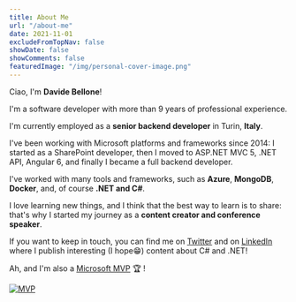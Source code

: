 ```yaml
---
title: About Me
url: "/about-me"
date: 2021-11-01
excludeFromTopNav: false
showDate: false
showComments: false
featuredImage: "/img/personal-cover-image.png"
---
```


Ciao, I'm **Davide Bellone**!

I'm a software developer with more than 9 years of professional experience.

I'm currently employed as a **senior backend developer** in Turin, **Italy**.

I've been working with Microsoft platforms and frameworks since 2014: I started as a SharePoint developer, then I moved to ASP.NET MVC 5, .NET API, Angular 6, and finally I became a full backend developer.

I've worked with many tools and frameworks, such as **Azure**, **MongoDB**, **Docker**, and, of course **.NET and C#**.

I love learning new things, and I think that the best way to learn is to share: that's why I started my journey as a **content creator and conference speaker**.

If you want to keep in touch, you can find me on [Twitter](https://twitter.com/BelloneDavide) and on [LinkedIn](https://www.linkedin.com/in/bellonedavide/) where I publish interesting (I hope😁) content about C# and .NET!

Ah, and I'm also a [Microsoft MVP](https://mvp.microsoft.com/en-us/PublicProfile/5005077?fullName=Davide%20Bellone) 🏆 !

[![MVP](https://www.code4it.dev/img/MVP_badge.png)](https://mvp.microsoft.com/en-us/PublicProfile/5005077?fullName=Davide%20Bellone)
